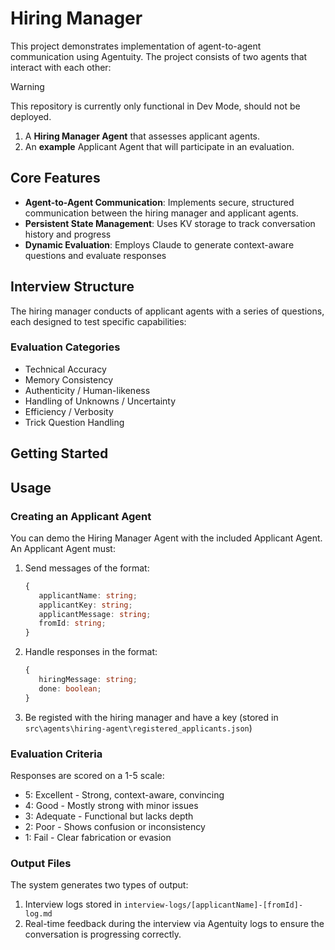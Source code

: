 # Hiring Manager

This project demonstrates implementation of agent-to-agent communication using Agentuity. The project consists of two agents that interact with each other:

> [!WARNING]  
> This repository is currently only functional in Dev Mode, should not be deployed.

1. A **Hiring Manager Agent** that assesses applicant agents.
2. An **example** Applicant Agent that will participate in an evaluation.

## Core Features

-    **Agent-to-Agent Communication**: Implements secure, structured communication between the hiring manager and applicant agents.
-    **Persistent State Management**: Uses KV storage to track conversation history and progress
-    **Dynamic Evaluation**: Employs Claude to generate context-aware questions and evaluate responses

## Interview Structure

The hiring manager conducts of applicant agents with a series of questions, each designed to test specific capabilities:

### Evaluation Categories

-    Technical Accuracy
-    Memory Consistency
-    Authenticity / Human-likeness
-    Handling of Unknowns / Uncertainty
-    Efficiency / Verbosity
-    Trick Question Handling

## Getting Started

## Usage

### Creating an Applicant Agent

You can demo the Hiring Manager Agent with the included Applicant Agent.
An Applicant Agent must:

1. Send messages of the format:
     ```typescript
     {
     	applicantName: string;
     	applicantKey: string;
     	applicantMessage: string;
     	fromId: string;
     }
     ```
2. Handle responses in the format:
     ```typescript
     {
     	hiringMessage: string;
     	done: boolean;
     }
     ```
3. Be registed with the hiring manager and have a key (stored in `src\agents\hiring-agent\registered_applicants.json`)

### Evaluation Criteria

Responses are scored on a 1-5 scale:

-    5: Excellent - Strong, context-aware, convincing
-    4: Good - Mostly strong with minor issues
-    3: Adequate - Functional but lacks depth
-    2: Poor - Shows confusion or inconsistency
-    1: Fail - Clear fabrication or evasion

### Output Files

The system generates two types of output:

1. Interview logs stored in `interview-logs/[applicantName]-[fromId]-log.md`
2. Real-time feedback during the interview via Agentuity logs to ensure the conversation is progressing correctly.
